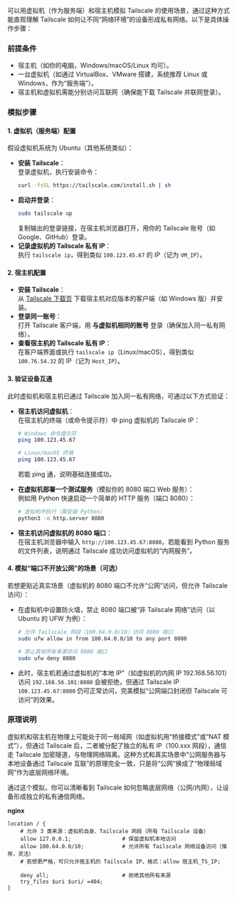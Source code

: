 可以用虚拟机（作为服务端）和宿主机模拟 Tailscale 的使用场景，通过这种方式能直观理解 Tailscale 如何让不同“网络环境”的设备形成私有网络。以下是具体操作步骤：


### **前提条件**  
- 宿主机（如你的电脑，Windows/macOS/Linux 均可）。  
- 一台虚拟机（如通过 VirtualBox、VMware 搭建，系统推荐 Linux 或 Windows，作为“服务端”）。  
- 宿主机和虚拟机需能分别访问互联网（确保能下载 Tailscale 并联网登录）。  


### **模拟步骤**  

#### **1. 虚拟机（服务端）配置**  
假设虚拟机系统为 Ubuntu（其他系统类似）：  
- **安装 Tailscale**：  
  登录虚拟机，执行安装命令：  
  ```bash
  curl -fsSL https://tailscale.com/install.sh | sh
  ```
- **启动并登录**：  
  ```bash
  sudo tailscale up
  ```
  复制输出的登录链接，在宿主机浏览器打开，用你的 Tailscale 账号（如 Google、GitHub）登录。  
- **记录虚拟机的 Tailscale 私有 IP**：  
  执行 `tailscale ip`，得到类似 `100.123.45.67` 的 IP（记为 `VM_IP`）。  


#### **2. 宿主机配置**  
- **安装 Tailscale**：  
  从 [Tailscale 下载页](https://tailscale.com/download) 下载宿主机对应版本的客户端（如 Windows 版）并安装。  
- **登录同一账号**：  
  打开 Tailscale 客户端，用 **与虚拟机相同的账号** 登录（确保加入同一私有网络）。  
- **查看宿主机的 Tailscale 私有 IP**：  
  在客户端界面或执行 `tailscale ip`（Linux/macOS），得到类似 `100.76.54.32` 的 IP（记为 `Host_IP`）。  


#### **3. 验证设备互通**  
此时虚拟机和宿主机已通过 Tailscale 加入同一私有网络，可通过以下方式验证：  

- **宿主机访问虚拟机**：  
  在宿主机的终端（或命令提示符）中 ping 虚拟机的 Tailscale IP：  
  ```bash
  # Windows 命令提示符
  ping 100.123.45.67
  
  # Linux/macOS 终端
  ping 100.123.45.67
  ```
  若能 ping 通，说明基础连接成功。  

- **在虚拟机部署一个测试服务**（模拟你的 8080 端口 Web 服务）：  
  例如用 Python 快速启动一个简单的 HTTP 服务（端口 8080）：  
  ```bash
  # 虚拟机中执行（需安装 Python）
  python3 -m http.server 8080
  ```

- **宿主机访问虚拟机的 8080 端口**：  
  在宿主机浏览器中输入 `http://100.123.45.67:8080`，若能看到 Python 服务的文件列表，说明通过 Tailscale 成功访问虚拟机的“内网服务”。  


#### **4. 模拟“端口不开放公网”的场景（可选）**  
若想更贴近真实场景（虚拟机的 8080 端口不允许“公网”访问，但允许 Tailscale 访问）：  
- 在虚拟机中设置防火墙，禁止 8080 端口被“非 Tailscale 网络”访问（以 Ubuntu 的 UFW 为例）：  
  ```bash
  # 允许 Tailscale 网段（100.64.0.0/10）访问 8080 端口
  sudo ufw allow in from 100.64.0.0/10 to any port 8080
  
  # 禁止其他所有来源访问 8080 端口
  sudo ufw deny 8080
  ```
- 此时，宿主机若通过虚拟机的“本地 IP”（如虚拟机的内网 IP 192.168.56.101）访问 `192.168.56.101:8080` 会被拒绝，但通过 Tailscale IP `100.123.45.67:8080` 仍可正常访问，完美模拟“公网端口封闭但 Tailscale 可访问”的效果。  


### **原理说明**  
虚拟机和宿主机在物理上可能处于同一局域网（如虚拟机用“桥接模式”或“NAT 模式”），但通过 Tailscale 后，二者被分配了独立的私有 IP（100.xxx 网段），通信走 Tailscale 加密隧道，与物理网络隔离。这种方式和真实场景中“公网服务器与本地设备通过 Tailscale 互联”的原理完全一致，只是将“公网”换成了“物理局域网”作为底层网络环境。

通过这个模拟，你可以清晰看到 Tailscale 如何忽略底层网络（公网/内网），让设备形成独立的私有通信网络。



**nginx**

```shell
location / {
    # 允许 3 类来源：虚拟机自身、Tailscale 网段（所有 Tailscale 设备）
    allow 127.0.0.1;                # 保留虚拟机本地访问
    allow 100.64.0.0/10;            # 允许所有 Tailscale 网络设备访问（推荐，灵活）
    # 若想更严格，可只允许宿主机的 Tailscale IP，格式：allow 宿主机_TS_IP;
    
    deny all;                       # 拒绝其他所有来源
    try_files $uri $uri/ =404;
}
```

